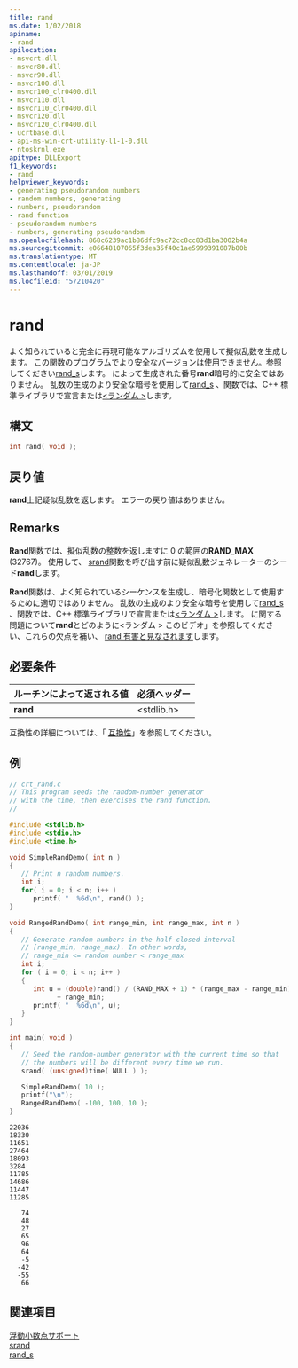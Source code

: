 ```yaml
---
title: rand
ms.date: 1/02/2018
apiname:
- rand
apilocation:
- msvcrt.dll
- msvcr80.dll
- msvcr90.dll
- msvcr100.dll
- msvcr100_clr0400.dll
- msvcr110.dll
- msvcr110_clr0400.dll
- msvcr120.dll
- msvcr120_clr0400.dll
- ucrtbase.dll
- api-ms-win-crt-utility-l1-1-0.dll
- ntoskrnl.exe
apitype: DLLExport
f1_keywords:
- rand
helpviewer_keywords:
- generating pseudorandom numbers
- random numbers, generating
- numbers, pseudorandom
- rand function
- pseudorandom numbers
- numbers, generating pseudorandom
ms.openlocfilehash: 868c6239ac1b86dfc9ac72cc8cc83d1ba3002b4a
ms.sourcegitcommit: e06648107065f3dea35f40c1ae5999391087b80b
ms.translationtype: MT
ms.contentlocale: ja-JP
ms.lasthandoff: 03/01/2019
ms.locfileid: "57210420"
---
```

# <a name="rand"></a>rand

よく知られていると完全に再現可能なアルゴリズムを使用して擬似乱数を生成します。 この関数のプログラムでより安全なバージョンは使用できません。参照してください[rand_s](rand-s.md)します。 によって生成された番号**rand**暗号的に安全ではありません。 乱数の生成のより安全な暗号を使用して[rand_s](rand-s.md) 、関数では、C++ 標準ライブラリで宣言または[\<ランダム >](../../standard-library/random.md)します。

## <a name="syntax"></a>構文

```C
int rand( void );
```

## <a name="return-value"></a>戻り値

**rand**上記疑似乱数を返します。 エラーの戻り値はありません。

## <a name="remarks"></a>Remarks

**Rand**関数では、擬似乱数の整数を返しますに 0 の範囲の**RAND_MAX** (32767)。 使用して、 [srand](srand.md)関数を呼び出す前に疑似乱数ジェネレーターのシード**rand**します。

**Rand**関数は、よく知られているシーケンスを生成し、暗号化関数として使用するために適切ではありません。 乱数の生成のより安全な暗号を使用して[rand_s](rand-s.md) 、関数では、C++ 標準ライブラリで宣言または[\<ランダム >](../../standard-library/random.md)します。 に関する問題について**rand**とどのように\<ランダム > このビデオ」を参照してください、これらの欠点を補い、 [rand 有害と見なされます](https://channel9.msdn.com/Events/GoingNative/2013/rand-Considered-Harmful)します。

## <a name="requirements"></a>必要条件

|ルーチンによって返される値|必須ヘッダー|
|-------------|---------------------|
|**rand**|\<stdlib.h>|

互換性の詳細については、「 [互換性](../../c-runtime-library/compatibility.md)」を参照してください。

## <a name="example"></a>例

```C
// crt_rand.c
// This program seeds the random-number generator
// with the time, then exercises the rand function.
//

#include <stdlib.h>
#include <stdio.h>
#include <time.h>

void SimpleRandDemo( int n )
{
   // Print n random numbers.
   int i;
   for( i = 0; i < n; i++ )
      printf( "  %6d\n", rand() );
}

void RangedRandDemo( int range_min, int range_max, int n )
{
   // Generate random numbers in the half-closed interval
   // [range_min, range_max). In other words,
   // range_min <= random number < range_max
   int i;
   for ( i = 0; i < n; i++ )
   {
      int u = (double)rand() / (RAND_MAX + 1) * (range_max - range_min)
            + range_min;
      printf( "  %6d\n", u);
   }
}

int main( void )
{
   // Seed the random-number generator with the current time so that
   // the numbers will be different every time we run.
   srand( (unsigned)time( NULL ) );

   SimpleRandDemo( 10 );
   printf("\n");
   RangedRandDemo( -100, 100, 10 );
}
```

```Output
22036
18330
11651
27464
18093
3284
11785
14686
11447
11285

   74
   48
   27
   65
   96
   64
   -5
  -42
  -55
   66
```

## <a name="see-also"></a>関連項目

[浮動小数点サポート](../../c-runtime-library/floating-point-support.md)<br/>
[srand](srand.md)<br/>
[rand_s](rand-s.md)<br/>
